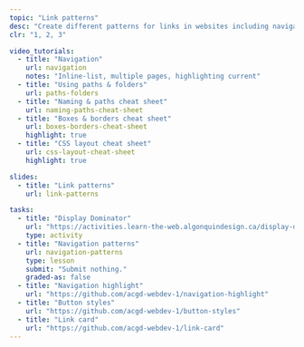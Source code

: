 ```yaml
---
topic: "Link patterns"
desc: "Create different patterns for links in websites including navigation highlighting, buttons and link cards."
clr: "1, 2, 3"

video_tutorials:
  - title: "Navigation"
    url: navigation
    notes: "Inline-list, multiple pages, highlighting current"
  - title: "Using paths & folders"
    url: paths-folders
  - title: "Naming & paths cheat sheet"
    url: naming-paths-cheat-sheet
  - title: "Boxes & borders cheat sheet"
    url: boxes-borders-cheat-sheet
    highlight: true
  - title: "CSS layout cheat sheet"
    url: css-layout-cheat-sheet
    highlight: true

slides:
  - title: "Link patterns"
    url: link-patterns

tasks:
  - title: "Display Dominator"
    url: "https://activities.learn-the-web.algonquindesign.ca/display-dominator/"
    type: activity
  - title: "Navigation patterns"
    url: navigation-patterns
    type: lesson
    submit: "Submit nothing."
    graded-as: false
  - title: "Navigation highlight"
    url: "https://github.com/acgd-webdev-1/navigation-highlight"
  - title: "Button styles"
    url: "https://github.com/acgd-webdev-1/button-styles"
  - title: "Link card"
    url: "https://github.com/acgd-webdev-1/link-card"
---
```

